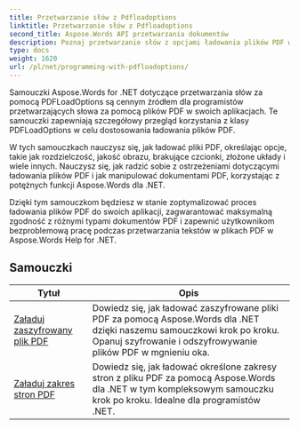 ```yaml
---
title: Przetwarzanie słów z Pdfloadoptions
linktitle: Przetwarzanie słów z Pdfloadoptions
second_title: Aspose.Words API przetwarzania dokumentów
description: Poznaj przetwarzanie słów z opcjami ładowania plików PDF w Aspose.Words dla .NET. Dowiedz się, jak ładować i manipulować dokumentami Word w formacie PDF, korzystając z samouczków krok po kroku i przykładowego kodu.
type: docs
weight: 1620
url: /pl/net/programming-with-pdfloadoptions/
---
```

Samouczki Aspose.Words for .NET dotyczące przetwarzania słów za pomocą PDFLoadOptions są cennym źródłem dla programistów przetwarzających słowa za pomocą plików PDF w swoich aplikacjach. Te samouczki zapewniają szczegółowy przegląd korzystania z klasy PDFLoadOptions w celu dostosowania ładowania plików PDF.

W tych samouczkach nauczysz się, jak ładować pliki PDF, określając opcje, takie jak rozdzielczość, jakość obrazu, brakujące czcionki, złożone układy i wiele innych. Nauczysz się, jak radzić sobie z ostrzeżeniami dotyczącymi ładowania plików PDF i jak manipulować dokumentami PDF, korzystając z potężnych funkcji Aspose.Words dla .NET.

Dzięki tym samouczkom będziesz w stanie zoptymalizować proces ładowania plików PDF do swoich aplikacji, zagwarantować maksymalną zgodność z różnymi typami dokumentów PDF i zapewnić użytkownikom bezproblemową pracę podczas przetwarzania tekstów w plikach PDF w Aspose.Words Help for .NET.

 ## Samouczki
| Tytuł | Opis |
| --- | --- |
| [Załaduj zaszyfrowany plik PDF](./load-encrypted-pdf/) | Dowiedz się, jak ładować zaszyfrowane pliki PDF za pomocą Aspose.Words dla .NET dzięki naszemu samouczkowi krok po kroku. Opanuj szyfrowanie i odszyfrowywanie plików PDF w mgnieniu oka. |
| [Załaduj zakres stron PDF](./load-page-range-of-pdf/) | Dowiedz się, jak ładować określone zakresy stron z pliku PDF za pomocą Aspose.Words dla .NET w tym kompleksowym samouczku krok po kroku. Idealne dla programistów .NET. |